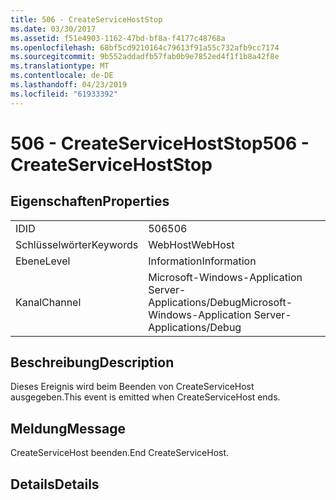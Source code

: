 ```yaml
---
title: 506 - CreateServiceHostStop
ms.date: 03/30/2017
ms.assetid: f51e4903-1162-47bd-bf8a-f4177c48768a
ms.openlocfilehash: 68bf5cd9210164c79613f91a55c732afb9cc7174
ms.sourcegitcommit: 9b552addadfb57fab0b9e7852ed4f1f1b8a42f8e
ms.translationtype: MT
ms.contentlocale: de-DE
ms.lasthandoff: 04/23/2019
ms.locfileid: "61933392"
---
```

# <a name="506---createservicehoststop"></a><span data-ttu-id="df81d-102">506 - CreateServiceHostStop</span><span class="sxs-lookup"><span data-stu-id="df81d-102">506 - CreateServiceHostStop</span></span>
## <a name="properties"></a><span data-ttu-id="df81d-103">Eigenschaften</span><span class="sxs-lookup"><span data-stu-id="df81d-103">Properties</span></span>  
  
|||  
|-|-|  
|<span data-ttu-id="df81d-104">ID</span><span class="sxs-lookup"><span data-stu-id="df81d-104">ID</span></span>|<span data-ttu-id="df81d-105">506</span><span class="sxs-lookup"><span data-stu-id="df81d-105">506</span></span>|  
|<span data-ttu-id="df81d-106">Schlüsselwörter</span><span class="sxs-lookup"><span data-stu-id="df81d-106">Keywords</span></span>|<span data-ttu-id="df81d-107">WebHost</span><span class="sxs-lookup"><span data-stu-id="df81d-107">WebHost</span></span>|  
|<span data-ttu-id="df81d-108">Ebene</span><span class="sxs-lookup"><span data-stu-id="df81d-108">Level</span></span>|<span data-ttu-id="df81d-109">Information</span><span class="sxs-lookup"><span data-stu-id="df81d-109">Information</span></span>|  
|<span data-ttu-id="df81d-110">Kanal</span><span class="sxs-lookup"><span data-stu-id="df81d-110">Channel</span></span>|<span data-ttu-id="df81d-111">Microsoft-Windows-Application Server-Applications/Debug</span><span class="sxs-lookup"><span data-stu-id="df81d-111">Microsoft-Windows-Application Server-Applications/Debug</span></span>|  
  
## <a name="description"></a><span data-ttu-id="df81d-112">Beschreibung</span><span class="sxs-lookup"><span data-stu-id="df81d-112">Description</span></span>  
 <span data-ttu-id="df81d-113">Dieses Ereignis wird beim Beenden von CreateServiceHost ausgegeben.</span><span class="sxs-lookup"><span data-stu-id="df81d-113">This event is emitted when CreateServiceHost ends.</span></span>  
  
## <a name="message"></a><span data-ttu-id="df81d-114">Meldung</span><span class="sxs-lookup"><span data-stu-id="df81d-114">Message</span></span>  
 <span data-ttu-id="df81d-115">CreateServiceHost beenden.</span><span class="sxs-lookup"><span data-stu-id="df81d-115">End CreateServiceHost.</span></span>  
  
## <a name="details"></a><span data-ttu-id="df81d-116">Details</span><span class="sxs-lookup"><span data-stu-id="df81d-116">Details</span></span>
